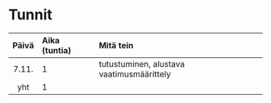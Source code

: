 # Tunnit

| Päivä  | Aika (tuntia) | Mitä tein  |
| :-----:|:-----| :-----|
| 7.11.  | 1    | tutustuminen, alustava vaatimusmäärittely |
| yht | 1 ||
